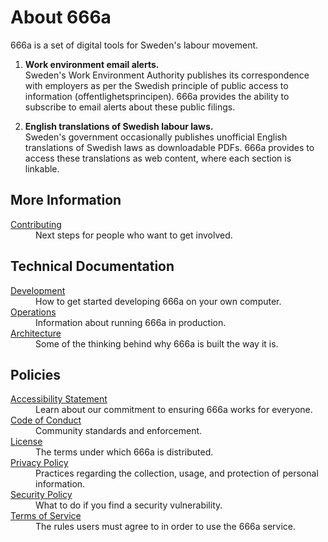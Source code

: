 # About 666a

666a is a set of digital tools for Sweden's labour movement.

1. **Work environment email alerts.**<br />
   Sweden's Work Environment Authority publishes its correspondence with employers as per the Swedish principle of public access to information (<span lang="sv">offentlighetsprincipen</span>). 666a provides the ability to subscribe to email alerts about these public filings.
  
2. **English translations of Swedish labour laws.**<br />
   Sweden's government occasionally publishes unofficial English translations of Swedish laws as downloadable PDFs. 666a provides to access these translations as web content, where each section is linkable.

<!--
666a is named after [chapter 6, section 6a of the Work Environment Act](/chapter-6-section-6a-of-aml-v2014:659-in-english). The first paragraph of that section empowers safety representatives to compel employers to engage with them on important work environment issues. A request made under that law is known colloquially within the Swedish labour movement as a "6:6a" – pronounced <em lang="sv">sex-sexa</em> in Swedish.
-->

## More Information

<dl class="flex flex-col">

  <dt>
    <a href="https://666a.se/contributing" class="text-blue-700">
      Contributing
    </a>
  </dt>
  <dd>
    Next steps for people who want to get involved.
  </dd>

</dl>


## Technical Documentation

<dl class="flex flex-col">

  <dt>
    <a href="https://666a.se/development" class="text-blue-700">
      Development
    </a>
  </dt>
  <dd>
    How to get started developing 666a on your own computer.
  </dd>

  <dt class="mt-4">
    <a href="https://666a.se/operations" class="text-blue-700">
      Operations
    </a>
  </dt>
  <dd>
    Information about running 666a in production.
  </dd>

  <dt class="mt-4">
    <a href="https://666a.se/architecture" class="text-blue-700">
      Architecture
    </a>
  </dt>
  <dd>
    Some of the thinking behind why 666a is built the way it is.
  </dd>

</dl>

## Policies

<dl class="flex flex-col">

  <dt>
    <a href="https://666a.se/accessibility" class="text-blue-700">
      Accessibility Statement
    </a>
  </dt>
  <dd>
    Learn about our commitment to ensuring 666a works for everyone.
  </dd>

  <dt class="mt-4">
    <a href="https://666a.se/conduct" class="text-blue-700">
      Code of Conduct
    </a>
  </dt>
  <dd>
    Community standards and enforcement.
  </dd>

  <dt class="mt-4">
    <a href="https://666a.se/license" class="text-blue-700">
      License
    </a>
  </dt>
  <dd>
    The terms under which 666a is distributed.
  </dd>

  <dt class="mt-4">
    <a href="https://666a.se/privacy" class="text-blue-700">
      Privacy Policy
    </a>
  </dt>
  <dd>
    Practices regarding the collection, usage, and protection of personal information.
  </dd>

  <dt class="mt-4">
    <a href="https://666a.se/security" class="text-blue-700">
      Security Policy
    </a>
  </dt>
  <dd>
    What to do if you find a security vulnerability.
  </dd>

  <dt class="mt-4">
    <a href="https://666a.se/terms" class="text-blue-700">
      Terms of Service
    </a>
  </dt>
  <dd>
    The rules users must agree to in order to use the 666a service.
  </dd>

</dl>